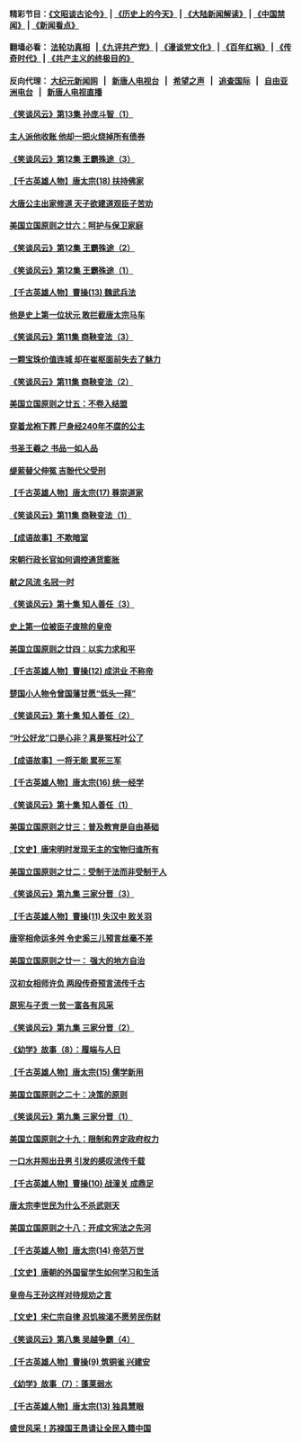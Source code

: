 #### 精彩节目：[《文昭谈古论今》](http://155.138.205.71/wenzhao) | [《历史上的今天》](http://155.138.205.71/today-in-history) | [《大陆新闻解读》](http://155.138.205.71/ntdtv-comedy) | [《中国禁闻》](http://155.138.205.71/ntdtv-news) | [《新闻看点》](http://155.138.205.71/news-insight) 

 #### 翻墙必看： [法轮功真相](http://155.138.205.71:10000/videos/truth.html) &nbsp;&nbsp;|[《九评共产党》](http://155.138.205.71:10000/videos/jiuping) | [《漫谈党文化》](http://155.138.205.71:10000/videos/mtdwh) | [《百年红祸》](http://155.138.205.71:10000/videos/bnhh) | [《传奇时代》](http://155.138.205.71:10000/videos/legend) | [《共产主义的终极目的》](http://155.138.205.71:10000/videos/res/zjmd) 

 #### 反向代理： [大纪元新闻网](http://155.138.205.71:10080/) &nbsp;&nbsp;|&nbsp;&nbsp; [新唐人电视台](http://155.138.205.71:8000/) &nbsp;&nbsp;|&nbsp;&nbsp; [希望之声](http://155.138.205.71:8200/) &nbsp;&nbsp;|&nbsp;&nbsp; [追查国际](http://155.138.205.71:10010/) &nbsp;&nbsp;|&nbsp;&nbsp; [自由亚洲电台](http://155.138.205.71:9800/) &nbsp;&nbsp;|&nbsp;&nbsp; [新唐人电视直播](http://155.138.205.71/) 

#### [《笑谈风云》第13集 孙庞斗智（1）](../pages/nsc975/n11070158.md?t=02261237) 

#### [主人派他收账 他却一把火烧掉所有债券](../pages/nsc975/n11070431.md?t=02261237) 

#### [《笑谈风云》第12集 王霸殊途（3）](../pages/nsc975/n11058708.md?t=02261237) 

#### [【千古英雄人物】唐太宗(18) 扶持佛家](../pages/nsc975/n8046271.md?t=02261237) 

#### [大唐公主出家修道 天子欲建道观臣子苦劝](../pages/nsc975/n11053988.md?t=02261237) 

#### [美国立国原则之廿六：呵护与保卫家庭](../pages/nsc975/n11056028.md?t=02261237) 

#### [《笑谈风云》第12集 王霸殊途（2）](../pages/nsc975/n11058661.md?t=02261237) 

#### [《笑谈风云》第12集 王霸殊途（1）](../pages/nsc975/n11058612.md?t=02261237) 

#### [【千古英雄人物】曹操(13) 魏武兵法](../pages/nsc975/n7783342.md?t=02261237) 

#### [他是史上第一位状元 敢拦截唐太宗马车](../pages/nsc975/n11064238.md?t=02261237) 

#### [《笑谈风云》第11集 商鞅变法（3）](../pages/nsc975/n11051540.md?t=02261237) 

#### [一颗宝珠价值连城 却在崔枢面前失去了魅力](../pages/nsc975/n11049666.md?t=02261237) 

#### [《笑谈风云》第11集 商鞅变法（2）](../pages/nsc975/n11051527.md?t=02261237) 

#### [美国立国原则之廿五：不卷入结盟](../pages/nsc975/n11049916.md?t=02261237) 

#### [穿着龙袍下葬 尸身经240年不腐的公主](../pages/nsc975/n11058573.md?t=02261237) 

#### [书圣王羲之 书品一如人品](../pages/nsc975/n10961724.md?t=02261237) 

#### [缇萦替父伸冤 吉翂代父受刑](../pages/nsc975/n3780463.md?t=02261237) 

#### [【千古英雄人物】唐太宗(17) 尊崇道家](../pages/nsc975/n8046261.md?t=02261237) 

#### [《笑谈风云》第11集 商鞅变法（1）](../pages/nsc975/n11051459.md?t=02261237) 

#### [【成语故事】不欺暗室](../pages/nsc975/n11056002.md?t=02261237) 

#### [宋朝行政长官如何调控通货膨胀](../pages/nsc975/n11055933.md?t=02261237) 

#### [献之风流 名冠一时](../pages/nsc975/n11011196.md?t=02261237) 

#### [《笑谈风云》第十集 知人善任（3）](../pages/nsc975/n11044990.md?t=02261237) 

#### [史上第一位被臣子废除的皇帝](../pages/nsc975/n11053637.md?t=02261237) 

#### [美国立国原则之廿四：以实力求和平](../pages/nsc975/n11046955.md?t=02261237) 

#### [【千古英雄人物】曹操(12) 成洪业 不称帝](../pages/nsc975/n7783338.md?t=02261237) 

#### [楚国小人物令曾国藩甘愿“低头一拜”](../pages/nsc975/n11013087.md?t=02261237) 

#### [《笑谈风云》第十集 知人善任（2）](../pages/nsc975/n11044937.md?t=02261237) 

#### [“叶公好龙”口是心非？真是冤枉叶公了](../pages/nsc975/n11008777.md?t=02261237) 

#### [【成语故事】一将无能 累死三军](../pages/nsc975/n11046538.md?t=02261237) 

#### [【千古英雄人物】唐太宗(16) 统一经学](../pages/nsc975/n8046259.md?t=02261237) 

#### [《笑谈风云》第十集 知人善任（1）](../pages/nsc975/n11032532.md?t=02261237) 

#### [美国立国原则之廿三：普及教育是自由基础](../pages/nsc975/n11044655.md?t=02261237) 

#### [【文史】唐宋明时发现无主的宝物归谁所有](../pages/nsc975/n11036075.md?t=02261237) 

#### [美国立国原则之廿二：受制于法而非受制于人](../pages/nsc975/n11038266.md?t=02261237) 

#### [《笑谈风云》第九集 三家分晋（3）](../pages/nsc975/n11028646.md?t=02261237) 

#### [【千古英雄人物】曹操(11) 失汉中 败关羽](../pages/nsc975/n7783328.md?t=02261237) 

#### [唐宰相命运多舛 令史奚三儿预言丝毫不差](../pages/nsc975/n334750.md?t=02261237) 

#### [美国立国原则之廿一： 强大的地方自治](../pages/nsc975/n11036069.md?t=02261237) 

#### [汉初女相师许负 两段传奇预言流传千古](../pages/nsc975/n11035453.md?t=02261237) 

#### [原宪与子贡 一贫一富各有风采](../pages/nsc975/n11013094.md?t=02261237) 

#### [《笑谈风云》第九集 三家分晋（2）](../pages/nsc975/n11028610.md?t=02261237) 

#### [《幼学》故事（8）：履端与人日](../pages/nsc975/n10990550.md?t=02261237) 

#### [【千古英雄人物】唐太宗(15) 儒学新用](../pages/nsc975/n8046225.md?t=02261237) 

#### [美国立国原则之二十：决策的原则](../pages/nsc975/n11034691.md?t=02261237) 

#### [《笑谈风云》第九集 三家分晋（1）](../pages/nsc975/n11028591.md?t=02261237) 

#### [美国立国原则之十九：限制和界定政府权力](../pages/nsc975/n11023895.md?t=02261237) 

#### [一口水井照出丑男 引发的感叹流传千载](../pages/nsc975/n11004598.md?t=02261237) 

#### [【千古英雄人物】曹操(10) 战潼关 成鼎足](../pages/nsc975/n7779963.md?t=02261237) 

#### [唐太宗李世民为什么不杀武则天](../pages/nsc975/n11034040.md?t=02261237) 

#### [美国立国原则之十八：开成文宪法之先河](../pages/nsc975/n11008526.md?t=02261237) 

#### [【千古英雄人物】唐太宗(14) 帝范万世](../pages/nsc975/n8034234.md?t=02261237) 

#### [【文史】唐朝的外国留学生如何学习和生活](../pages/nsc975/n11010825.md?t=02261237) 

#### [皇帝与王孙这样对待规劝之言](../pages/nsc975/n10994666.md?t=02261237) 

#### [【文史】宋仁宗自律 忍饥挨渴不愿劳民伤财](../pages/nsc975/n10997349.md?t=02261237) 

#### [《笑谈风云》第八集 吴越争霸（4）](../pages/nsc975/n11010924.md?t=02261237) 

#### [【千古英雄人物】曹操(9) 筑铜雀 兴建安](../pages/nsc975/n7662497.md?t=02261237) 

#### [《幼学》故事（7）：蓬莱弱水](../pages/nsc975/n10990547.md?t=02261237) 

#### [【千古英雄人物】唐太宗(13) 独具慧眼](../pages/nsc975/n8034179.md?t=02261237) 

#### [盛世风采！苏禄国王恳请让全民入籍中国](../pages/nsc975/n10992284.md?t=02261237) 

